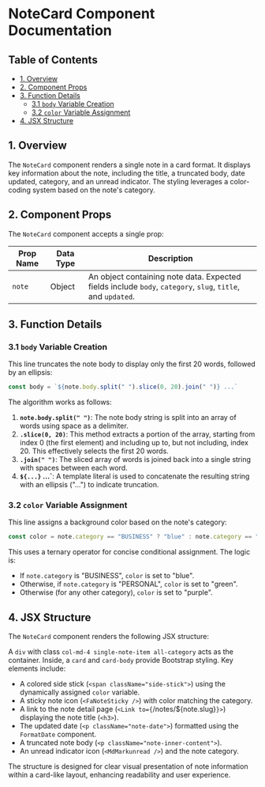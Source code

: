 # NoteCard Component Documentation

## Table of Contents

* [1. Overview](#1-overview)
* [2. Component Props](#2-component-props)
* [3. Function Details](#3-function-details)
    * [3.1 `body` Variable Creation](#3.1-body-variable-creation)
    * [3.2 `color` Variable Assignment](#3.2-color-variable-assignment)
* [4. JSX Structure](#4-jsx-structure)


## 1. Overview

The `NoteCard` component renders a single note in a card format.  It displays key information about the note, including the title, a truncated body, date updated, category, and an unread indicator. The styling leverages a color-coding system based on the note's category.


## 2. Component Props

The `NoteCard` component accepts a single prop:

| Prop Name | Data Type | Description |
|---|---|---|
| `note` | Object | An object containing note data.  Expected fields include `body`, `category`, `slug`, `title`, and `updated`. |


## 3. Function Details

### 3.1 `body` Variable Creation

This line truncates the note body to display only the first 20 words, followed by an ellipsis:

```javascript
const body = `${note.body.split(" ").slice(0, 20).join(" ")} ...`
```

The algorithm works as follows:

1. **`note.body.split(" ")`**: The note body string is split into an array of words using space as a delimiter.
2. **`.slice(0, 20)`**:  This method extracts a portion of the array, starting from index 0 (the first element) and including up to, but not including, index 20. This effectively selects the first 20 words.
3. **`.join(" ")`**: The sliced array of words is joined back into a single string with spaces between each word.
4. **`${...}` ...`**:  A template literal is used to concatenate the resulting string with an ellipsis ("...") to indicate truncation.


### 3.2 `color` Variable Assignment

This line assigns a background color based on the note's category:

```javascript
const color = note.category == "BUSINESS" ? "blue" : note.category == "PERSONAL" ? "green" : "purple"
```

This uses a ternary operator for concise conditional assignment. The logic is:

* If `note.category` is "BUSINESS", `color` is set to "blue".
* Otherwise, if `note.category` is "PERSONAL", `color` is set to "green".
* Otherwise (for any other category), `color` is set to "purple".


## 4. JSX Structure

The `NoteCard` component renders the following JSX structure:

A `div` with class `col-md-4 single-note-item all-category` acts as the container. Inside, a `card` and `card-body` provide Bootstrap styling.  Key elements include:

* A colored side stick (`<span className="side-stick">`) using the dynamically assigned `color` variable.
* A sticky note icon (`<FaNoteSticky />`) with color matching the category.
* A link to the note detail page (`<Link to={`/notes/${note.slug}`}>`) displaying the note title (`<h3>`).
* The updated date (`<p className="note-date">`) formatted using the `FormatDate` component.
* A truncated note body (`<p className="note-inner-content">`).
* An unread indicator icon (`<MdMarkunread />`) and the note category.


The structure is designed for clear visual presentation of note information within a card-like layout, enhancing readability and user experience.
